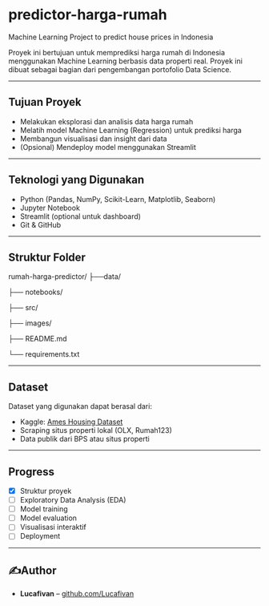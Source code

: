 # predictor-harga-rumah
Machine Learning Project to predict house prices in Indonesia

Proyek ini bertujuan untuk memprediksi harga rumah di Indonesia menggunakan Machine Learning berbasis data properti real. Proyek ini dibuat sebagai bagian dari pengembangan portofolio Data Science.

---

## Tujuan Proyek

- Melakukan eksplorasi dan analisis data harga rumah
- Melatih model Machine Learning (Regression) untuk prediksi harga
- Membangun visualisasi dan insight dari data
- (Opsional) Mendeploy model menggunakan Streamlit

---

## Teknologi yang Digunakan

- Python (Pandas, NumPy, Scikit-Learn, Matplotlib, Seaborn)
- Jupyter Notebook
- Streamlit (optional untuk dashboard)
- Git & GitHub

---

## Struktur Folder
rumah-harga-predictor/
├──data/

├── notebooks/ 

├── src/ 

├── images/

├── README.md 

└── requirements.txt


---

## Dataset

Dataset yang digunakan dapat berasal dari:
- Kaggle: [Ames Housing Dataset](https://www.kaggle.com/datasets/prevek18/ames-housing-dataset)
- Scraping situs properti lokal (OLX, Rumah123)
- Data publik dari BPS atau situs properti

---

## Progress

- [x] Struktur proyek
- [ ] Exploratory Data Analysis (EDA)
- [ ] Model training
- [ ] Model evaluation
- [ ] Visualisasi interaktif
- [ ] Deployment

---

## ✍Author

- **Lucafivan** – [github.com/Lucafivan](https://github.com/Lucafivan)

